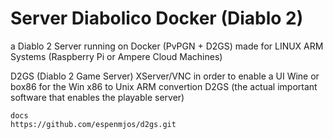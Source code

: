 # Server Diabolico Docker (Diablo 2)
a Diablo 2 Server running on Docker (PvPGN + D2GS) made for LINUX ARM Systems (Raspberry Pi or Ampere Cloud Machines)








D2GS (Diablo 2 Game Server)
    XServer/VNC in order to enable a UI
    Wine or box86 for the Win x86 to Unix ARM convertion
    D2GS (the actual important software that enables the playable server)


    docs
    https://github.com/espenmjos/d2gs.git